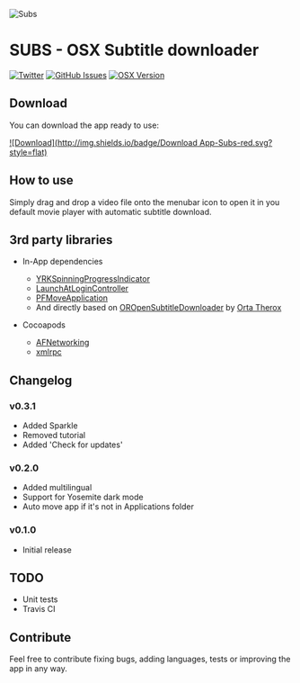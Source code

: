 ![Subs](http://javierquerol.es/subs/images/subsIcon.png)
# SUBS - OSX Subtitle downloader
[![Twitter](http://img.shields.io/badge/contact-@javierquerol-blue.svg?style=flat)](http://twitter.com/javierquerol)
[![GitHub Issues](http://img.shields.io/github/issues/javierquerol/Subs.svg?style=flat)](http://github.com/javierquerol/Subs/issues)
[![OSX Version](http://img.shields.io/github/tag/javierquerol/Subs.svg?style=flat)](http://github.com/javierquerol/Subs/issues)

## Download
You can download the app ready to use:

[![Download](http://img.shields.io/badge/Download App-Subs-red.svg?style=flat)](http://javierquerol.es/subs)

## How to use
Simply drag and drop a video file onto the menubar icon to open it in you default movie player with automatic subtitle download.

## 3rd party libraries
- In-App dependencies
	- [YRKSpinningProgressIndicator](https://github.com/kelan/yrk-spinning-progress-indicator)
	- [LaunchAtLoginController](https://github.com/Mozketo/LaunchAtLoginController)
	- [PFMoveApplication](https://github.com/potionfactory/LetsMove)
	- And directly based on [OROpenSubtitleDownloader](https://github.com/orta/OROpenSubtitleDownloader) by [Orta Therox](https://github.com/orta)
	
- Cocoapods
	- [AFNetworking](https://github.com/AFNetworking/AFNetworking)
	- [xmlrpc](https://github.com/corristo/xmlrpc)

## Changelog

### v0.3.1
- Added Sparkle
- Removed tutorial
- Added 'Check for updates'

### v0.2.0
- Added multilingual
- Support for Yosemite dark mode
- Auto move app if it's not in Applications folder

### v0.1.0
- Initial release

## TODO
- Unit tests
- Travis CI

## Contribute
Feel free to contribute fixing bugs, adding languages, tests or improving the app in any way.
